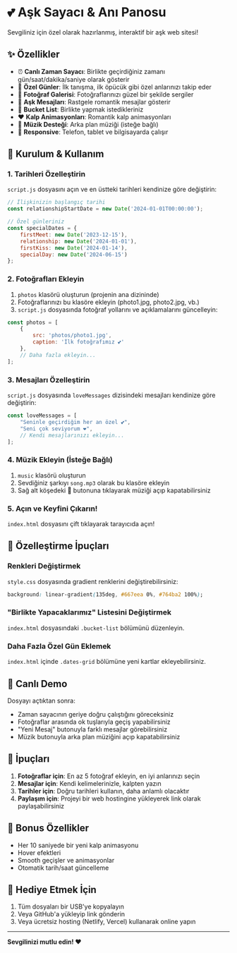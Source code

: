 # 💕 Aşk Sayacı & Anı Panosu

Sevgiliniz için özel olarak hazırlanmış, interaktif bir aşk web sitesi!

## ✨ Özellikler

- ⏰ **Canlı Zaman Sayacı**: Birlikte geçirdiğiniz zamanı gün/saat/dakika/saniye olarak gösterir
- 📅 **Özel Günler**: İlk tanışma, ilk öpücük gibi özel anlarınızı takip eder
- 📸 **Fotoğraf Galerisi**: Fotoğraflarınızı güzel bir şekilde sergiler
- 💌 **Aşk Mesajları**: Rastgele romantik mesajlar gösterir
- 🌈 **Bucket List**: Birlikte yapmak istedikleriniz
- ❤️ **Kalp Animasyonları**: Romantik kalp animasyonları
- 🎵 **Müzik Desteği**: Arka plan müziği (isteğe bağlı)
- 📱 **Responsive**: Telefon, tablet ve bilgisayarda çalışır

## 🚀 Kurulum & Kullanım

### 1. Tarihleri Özelleştirin

`script.js` dosyasını açın ve en üstteki tarihleri kendinize göre değiştirin:

```javascript
// İlişkinizin başlangıç tarihi
const relationshipStartDate = new Date('2024-01-01T00:00:00');

// Özel günleriniz
const specialDates = {
    firstMeet: new Date('2023-12-15'),
    relationship: new Date('2024-01-01'),
    firstKiss: new Date('2024-01-14'),
    specialDay: new Date('2024-06-15')
};
```

### 2. Fotoğrafları Ekleyin

1. `photos` klasörü oluşturun (projenin ana dizininde)
2. Fotoğraflarınızı bu klasöre ekleyin (photo1.jpg, photo2.jpg, vb.)
3. `script.js` dosyasında fotoğraf yollarını ve açıklamalarını güncelleyin:

```javascript
const photos = [
    {
        src: 'photos/photo1.jpg',
        caption: 'İlk fotoğrafımız 💕'
    },
    // Daha fazla ekleyin...
];
```

### 3. Mesajları Özelleştirin

`script.js` dosyasında `loveMessages` dizisindeki mesajları kendinize göre değiştirin:

```javascript
const loveMessages = [
    "Seninle geçirdiğim her an özel 💕",
    "Seni çok seviyorum ❤️",
    // Kendi mesajlarınızı ekleyin...
];
```

### 4. Müzik Ekleyin (İsteğe Bağlı)

1. `music` klasörü oluşturun
2. Sevdiğiniz şarkıyı `song.mp3` olarak bu klasöre ekleyin
3. Sağ alt köşedeki 🎵 butonuna tıklayarak müziği açıp kapatabilirsiniz

### 5. Açın ve Keyfini Çıkarın!

`index.html` dosyasını çift tıklayarak tarayıcıda açın!

## 🎨 Özelleştirme İpuçları

### Renkleri Değiştirmek
`style.css` dosyasında gradient renklerini değiştirebilirsiniz:
```css
background: linear-gradient(135deg, #667eea 0%, #764ba2 100%);
```

### "Birlikte Yapacaklarımız" Listesini Değiştirmek
`index.html` dosyasındaki `.bucket-list` bölümünü düzenleyin.

### Daha Fazla Özel Gün Eklemek
`index.html` içinde `.dates-grid` bölümüne yeni kartlar ekleyebilirsiniz.

## 📱 Canlı Demo

Dosyayı açtıktan sonra:
- Zaman sayacının geriye doğru çalıştığını göreceksiniz
- Fotoğraflar arasında ok tuşlarıyla geçiş yapabilirsiniz
- "Yeni Mesaj" butonuyla farklı mesajlar görebilirsiniz
- Müzik butonuyla arka plan müziğini açıp kapatabilirsiniz

## 💝 İpuçları

1. **Fotoğraflar için**: En az 5 fotoğraf ekleyin, en iyi anlarınızı seçin
2. **Mesajlar için**: Kendi kelimelerinizle, kalpten yazın
3. **Tarihler için**: Doğru tarihleri kullanın, daha anlamlı olacaktır
4. **Paylaşım için**: Projeyi bir web hostingine yükleyerek link olarak paylaşabilirsiniz

## 🌟 Bonus Özellikler

- Her 10 saniyede bir yeni kalp animasyonu
- Hover efektleri
- Smooth geçişler ve animasyonlar
- Otomatik tarih/saat güncelleme

## 🎁 Hediye Etmek İçin

1. Tüm dosyaları bir USB'ye kopyalayın
2. Veya GitHub'a yükleyip link gönderin
3. Veya ücretsiz hosting (Netlify, Vercel) kullanarak online yapın

---

**Sevgilinizi mutlu edin! ❤️**
